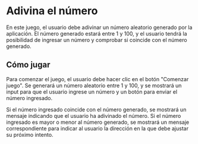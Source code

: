 # Adivina el número

En este juego, el usuario debe adivinar un número aleatorio generado por la aplicación. El número generado estará entre 1 y 100, y el usuario tendrá la posibilidad de ingresar un número y comprobar si coincide con el número generado.

## Cómo jugar

Para comenzar el juego, el usuario debe hacer clic en el botón "Comenzar juego". Se generará un número aleatorio entre 1 y 100, y se mostrará un input para que el usuario ingrese un número y un botón para enviar el número ingresado.

Si el número ingresado coincide con el número generado, se mostrará un mensaje indicando que el usuario ha adivinado el número. Si el número ingresado es mayor o menor al número generado, se mostrará un mensaje correspondiente para indicar al usuario la dirección en la que debe ajustar su próximo intento.
